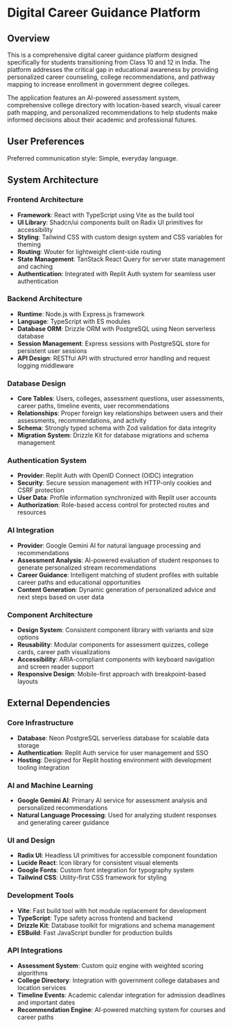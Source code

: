 # Digital Career Guidance Platform

## Overview

This is a comprehensive digital career guidance platform designed specifically for students transitioning from Class 10 and 12 in India. The platform addresses the critical gap in educational awareness by providing personalized career counseling, college recommendations, and pathway mapping to increase enrollment in government degree colleges.

The application features an AI-powered assessment system, comprehensive college directory with location-based search, visual career path mapping, and personalized recommendations to help students make informed decisions about their academic and professional futures.

## User Preferences

Preferred communication style: Simple, everyday language.

## System Architecture

### Frontend Architecture
- **Framework**: React with TypeScript using Vite as the build tool
- **UI Library**: Shadcn/ui components built on Radix UI primitives for accessibility
- **Styling**: Tailwind CSS with custom design system and CSS variables for theming
- **Routing**: Wouter for lightweight client-side routing
- **State Management**: TanStack React Query for server state management and caching
- **Authentication**: Integrated with Replit Auth system for seamless user authentication

### Backend Architecture
- **Runtime**: Node.js with Express.js framework
- **Language**: TypeScript with ES modules
- **Database ORM**: Drizzle ORM with PostgreSQL using Neon serverless database
- **Session Management**: Express sessions with PostgreSQL store for persistent user sessions
- **API Design**: RESTful API with structured error handling and request logging middleware

### Database Design
- **Core Tables**: Users, colleges, assessment questions, user assessments, career paths, timeline events, user recommendations
- **Relationships**: Proper foreign key relationships between users and their assessments, recommendations, and activity
- **Schema**: Strongly typed schema with Zod validation for data integrity
- **Migration System**: Drizzle Kit for database migrations and schema management

### Authentication System
- **Provider**: Replit Auth with OpenID Connect (OIDC) integration
- **Security**: Secure session management with HTTP-only cookies and CSRF protection
- **User Data**: Profile information synchronized with Replit user accounts
- **Authorization**: Role-based access control for protected routes and resources

### AI Integration
- **Provider**: Google Gemini AI for natural language processing and recommendations
- **Assessment Analysis**: AI-powered evaluation of student responses to generate personalized stream recommendations
- **Career Guidance**: Intelligent matching of student profiles with suitable career paths and educational opportunities
- **Content Generation**: Dynamic generation of personalized advice and next steps based on user data

### Component Architecture
- **Design System**: Consistent component library with variants and size options
- **Reusability**: Modular components for assessment quizzes, college cards, career path visualizations
- **Accessibility**: ARIA-compliant components with keyboard navigation and screen reader support
- **Responsive Design**: Mobile-first approach with breakpoint-based layouts

## External Dependencies

### Core Infrastructure
- **Database**: Neon PostgreSQL serverless database for scalable data storage
- **Authentication**: Replit Auth service for user management and SSO
- **Hosting**: Designed for Replit hosting environment with development tooling integration

### AI and Machine Learning
- **Google Gemini AI**: Primary AI service for assessment analysis and personalized recommendations
- **Natural Language Processing**: Used for analyzing student responses and generating career guidance

### UI and Design
- **Radix UI**: Headless UI primitives for accessible component foundation
- **Lucide React**: Icon library for consistent visual elements
- **Google Fonts**: Custom font integration for typography system
- **Tailwind CSS**: Utility-first CSS framework for styling

### Development Tools
- **Vite**: Fast build tool with hot module replacement for development
- **TypeScript**: Type safety across frontend and backend
- **Drizzle Kit**: Database toolkit for migrations and schema management
- **ESBuild**: Fast JavaScript bundler for production builds

### API Integrations
- **Assessment System**: Custom quiz engine with weighted scoring algorithms
- **College Directory**: Integration with government college databases and location services
- **Timeline Events**: Academic calendar integration for admission deadlines and important dates
- **Recommendation Engine**: AI-powered matching system for courses and career paths